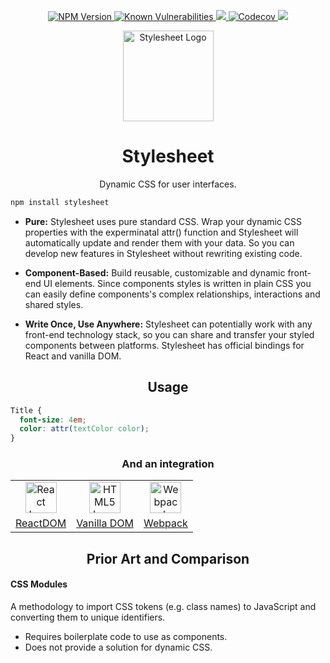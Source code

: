 <div align="center" href="">
    <p>
        <a href="https://npm.im/stylesheet">
            <img src="https://img.shields.io/npm/v/stylesheet.svg"
                 alt="NPM Version" />
        </a>
        <a href="https://snyk.io/test/github/iddan/stylesheet">
            <img src="https://snyk.io/test/npm/stylesheet/badge.svg"
                 alt="Known Vulnerabilities"
                 data-canonical-src="https://snyk.io/test/npm/stylesheet"/>
        </a>
        <a href="https://travis-ci.org/iddan/stylesheet">
            <img src="https://travis-ci.org/iddan/stylesheet.svg?branch=master" />
        </a>
        <a href="https://codecov.io/gh/iddan/stylesheet">
            <img src="https://codecov.io/gh/iddan/stylesheet/branch/master/graph/badge.svg" alt="Codecov" />
        </a>
        <a href="https://app.fossa.io/projects/git%2Bhttps%3A%2F%2Fgithub.com%2Fiddan%2Fstylesheet?ref=badge_shield"
           alt="FOSSA Status">
            <img src="https://app.fossa.io/api/projects/git%2Bhttps%3A%2F%2Fgithub.com%2Fiddan%2Fstylesheet.svg?type=shield" />
        </a>
    </p>
    <img height="145" src="https://cdn.rawgit.com/iddan/stylesheet/master/assets/stylesheet.svg" alt="Stylesheet Logo" align="center" />
    <h1>Stylesheet</h1>
    <p>Dynamic CSS for user interfaces.</p>
</div>

```bash
npm install stylesheet
```

 - **Pure:** Stylesheet uses pure standard CSS. Wrap your dynamic CSS properties with the experminatal attr() function and Stylesheet will automatically update and render them with your data. So you can develop new features in Stylesheet without rewriting existing code.
 
 - **Component-Based:** Build reusable, customizable and dynamic front-end UI elements. Since components styles is written in plain CSS you can easily define components's complex relationships, interactions and shared styles.
 
 - **Write Once, Use Anywhere:** Stylesheet can potentially work with any front-end technology stack, so you can share and transfer your styled components between platforms. Stylesheet has official bindings for React and vanilla DOM.

<h2 align="center">Usage</h2>

```CSS
Title {
  font-size: 4em;
  color: attr(textColor color);
}
```

<h3 align="center">And an integration</h3>

<div align="center">
<table align="center">
    <tr>
        <td align="center">
            <a href="https://github.com/iddan/stylesheet/tree/master/react-dom">
                <img width="50" src="https://cdn.rawgit.com/iddan/stylesheet/master/assets/react.svg" alt="React Logo" align="center">
            </a>
        </td>
        <td align="center">
            <a href="https://github.com/iddan/stylesheet/tree/master/vanilla-dom">
                <img width="50" src="https://cdn.rawgit.com/iddan/stylesheet/master/assets/dom.svg" alt="HTML5 Logo" align="center">
            </a>
        </td>
        <td align="center">
          <a href="https://github.com/iddan/stylesheet/tree/master/loader">
              <img width="50" src="https://cdn.rawgit.com/iddan/stylesheet/master/assets/webpack.svg" alt="Webpack Logo" align="center">
          </a>
        </td>
    </tr>
    <tr>
        <td align="center">
            <a href="https://github.com/iddan/stylesheet/tree/master/react-dom">ReactDOM</a>
        </td>
        <td align="center">
            <a href="https://github.com/iddan/stylesheet/tree/master/vanilla-dom">Vanilla DOM</a>
        </td>
        <td align="center">
            <a href="https://github.com/iddan/stylesheet/tree/master/loader">Webpack</a>
        </td>
    </tr>
</table>
</div>

<h2 align="center">Prior Art and Comparison</h2>

#### CSS Modules
A methodology to import CSS tokens (e.g. class names) to JavaScript and converting them to unique identifiers.

 - Requires boilerplate code to use as components.
 - Does not provide a solution for dynamic CSS.
